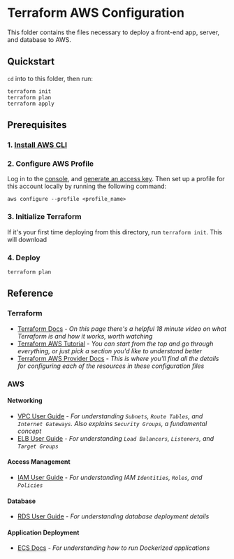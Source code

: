 # Terraform AWS Configuration

This folder contains the files necessary to deploy a front-end app, server, and database to AWS.

## Quickstart

`cd` into to this folder, then run:

```
terraform init
terraform plan
terraform apply
```

## Prerequisites

### 1. [Install AWS CLI](https://docs.aws.amazon.com/cli/latest/userguide/getting-started-install.html#getting-started-install-instructions)

### 2. Configure AWS Profile

Log in to the [console](https://aws.amazon.com/console), and [generate an access key](https://docs.aws.amazon.com/IAM/latest/UserGuide/access-key-self-managed.html). Then set up a profile for this account locally by running the following command:

```
aws configure --profile <profile_name>
```

### 3. Initialize Terraform

If it's your first time deploying from this directory, run `terraform init`. This will download

### 4. Deploy

`terraform plan`

## Reference

### Terraform

- [Terraform Docs](https://developer.hashicorp.com/terraform/intro) - _On this page there's a helpful 18 minute video on what Terraform is and how it works, worth watching_
- [Terraform AWS Tutorial](https://developer.hashicorp.com/terraform/tutorials/aws-get-started) - _You can start from the top and go through everything, or just pick a section you'd like to understand better_
- [Terraform AWS Provider Docs](https://registry.terraform.io/providers/hashicorp/aws/latest/docs) - _This is where you'll find all the details for configuring each of the resources in these configuration files_

### AWS

#### Networking

- [VPC User Guide](https://docs.aws.amazon.com/vpc/latest/userguide/what-is-amazon-vpc.html) - _For understanding `Subnets`, `Route Tables`, and `Internet Gateways`. Also explains `Security Groups`, a fundamental concept_
- [ELB User Guide](https://docs.aws.amazon.com/elasticloadbalancing/latest/userguide/what-is-load-balancing.html) - _For understanding `Load Balancers`, `Listeners`, and `Target Groups`_

#### Access Management

- [IAM User Guide](https://docs.aws.amazon.com/IAM/latest/UserGuide/getting-started.html) - _For understanding IAM `Identities`, `Roles`, and  `Policies`_

#### Database

- [RDS User Guide](https://docs.aws.amazon.com/AmazonRDS/latest/UserGuide/Welcome.html) - _For understanding database deployment details_

#### Application Deployment
- [ECS Docs](https://docs.aws.amazon.com/AmazonECS/latest/developerguide/Welcome.html) - _For understanding how to run Dockerized applications_